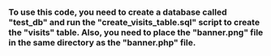 ### To use this code, you need to create a database called "test_db" and run the "create_visits_table.sql" script to create the "visits" table. Also, you need to place the "banner.png" file in the same directory as the "banner.php" file.
